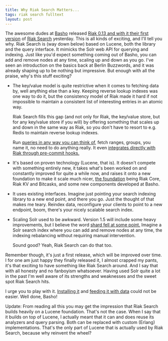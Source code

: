 ```yaml
---
title: Why Riak Search Matters...
tags: riak search fulltext
layout: post
---
```

The awesome dudes at [Basho](http://basho.com) released [Riak 0.13 and with it their first
version](http://blog.basho.com/2010/10/11/riak-0.13-released/) of [Riak
Search](http://wiki.basho.com/display/RIAK/Riak+Search) yesterday. This is all kinds of exciting, and I'll tell you why.
Riak Search is (way down below) based on Lucene, both the library and the query interface. It mimicks the Solr web API
for querying and indexing. Just like you'd expect something coming out of Basho, you can add and remove nodes at any
time, scaling up and down as you go. I've seen an introduction on the basics back at Berlin Buzzwords, and it was
already shaping up to be nothing but impressive. But enough with all the praise, why's this stuff exciting?

* The key/value model is quite restrictive when it comes to fetching data by, well anything else than a key. Keeping
  reverse lookup indexes was one way to do it, but the consistency model of Riak made it hard if not impossible to
  maintain a consistent list of interesting entries in an atomic way.

  Riak Search fills this gap (and not only for Riak, the key/value store, but for any key/value store if you will) by
  offering something that scales up and down in the same way as Riak, so you don't have to resort to e.g. Redis to
  maintain reverse lookup indexes.

    Run [queries in any way you can think of](http://wiki.basho.com/display/RIAK/Riak+Search+-+Querying), fetch ranges, groups,
  you name it, no need to do anything really. It even [integrates directly with Riak through pre-commit
  hooks.](http://wiki.basho.com/display/RIAK/Riak+Search+-+Indexing+and+Querying+Riak+KV+Data)

* It's based on proven technology (Lucene, that is). It doesn't compete with something entirely new, it takes what's
  been worked on and constantly improved for quite a while now, and raises it onto a new foundation to make it scale
  much nicer, [the foundation](http://wiki.basho.com/display/RIAK/Riak+Search#RiakSearch-MajorComponents) being Riak
  Core, Riak KV and Bitcasks, and some new components developed at Basho.

* It uses existing interfaces. Imagine just pointing your search indexing library to a new end point, and there you go.
  Just the thought of that makes me teary. Reindex data, reconfigure your clients to point to a new endpoint, boom,
  there's your nicely scalable search index.

* Scaling Solr used to be awkward. Version 1.5 will include some heavy improvements, but I believe the word [shard fell
  at some point.](http://www.lucidimagination.com/blog/2009/12/12/apache-solr-1-5-on-the-move-with-more-functionality/)
  Imagine a Solr search index where you can add and remove nodes at any time, the indexing rebalancing without requiring
  manual intervention.

  Sound good? Yeah, Riak Search can do that too.

Remember though, it's just a first release, which will be improved over time. I for one am just happy they finally
released it, I almost crapped my pants, it's that exciting to have something like Riak Search around. And I say that
with all honesty and no fanboyism whatsoever. Having used Solr quite a lot in the past I'm well aware of its strengths
and weaknesses and the sweet spot Riak Search hits.

I urge you to play with it. [Installing it](http://wiki.basho.com/display/RIAK/Riak+Search+-+Installation+and+Setup) and
[feeding it with data](http://wiki.basho.com/display/RIAK/Riak+Search+-+Indexing) could not be easier. Well done, Basho!

Update: From reading all this you may get the impression that Riak Search builds heavily on a Lucene foundation. That's
not the case. When I say that it builds on top of Lucene, I actually meant that it can and does reuse its analyzers and
query parsing. Both can be replaced with custom (Erlang) implementations. That's the only part of Lucene that is
actually used by Riak Search, because why reinvent the wheel?
